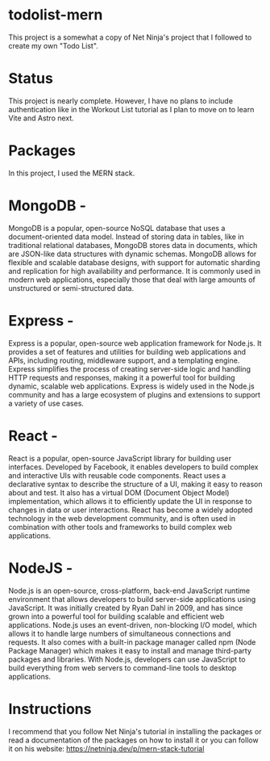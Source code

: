 # todolist-mern

This project is a somewhat a copy of Net Ninja's project that I followed to create my own "Todo List". 

# Status

This project is nearly complete. However, I have no plans to include authentication like in the Workout List tutorial as I plan to move on to learn Vite and Astro next.

# Packages 
In this project, I used the MERN stack.

# MongoDB - 
MongoDB is a popular, open-source NoSQL database that uses a document-oriented data model. Instead of storing data in tables, like in traditional relational databases, MongoDB stores data in documents, which are JSON-like data structures with dynamic schemas. MongoDB allows for flexible and scalable database designs, with support for automatic sharding and replication for high availability and performance. It is commonly used in modern web applications, especially those that deal with large amounts of unstructured or semi-structured data.

# Express - 
Express is a popular, open-source web application framework for Node.js. It provides a set of features and utilities for building web applications and APIs, including routing, middleware support, and a templating engine. Express simplifies the process of creating server-side logic and handling HTTP requests and responses, making it a powerful tool for building dynamic, scalable web applications. Express is widely used in the Node.js community and has a large ecosystem of plugins and extensions to support a variety of use cases.

# React - 
React is a popular, open-source JavaScript library for building user interfaces. Developed by Facebook, it enables developers to build complex and interactive UIs with reusable code components. React uses a declarative syntax to describe the structure of a UI, making it easy to reason about and test. It also has a virtual DOM (Document Object Model) implementation, which allows it to efficiently update the UI in response to changes in data or user interactions. React has become a widely adopted technology in the web development community, and is often used in combination with other tools and frameworks to build complex web applications.

# NodeJS - 
Node.js is an open-source, cross-platform, back-end JavaScript runtime environment that allows developers to build server-side applications using JavaScript. It was initially created by Ryan Dahl in 2009, and has since grown into a powerful tool for building scalable and efficient web applications. Node.js uses an event-driven, non-blocking I/O model, which allows it to handle large numbers of simultaneous connections and requests. It also comes with a built-in package manager called npm (Node Package Manager) which makes it easy to install and manage third-party packages and libraries. With Node.js, developers can use JavaScript to build everything from web servers to command-line tools to desktop applications.

# Instructions 
I recommend that you follow Net Ninja's tutorial in installing the packages or read a documentation of the packages on how to install it or you can follow it on his website: https://netninja.dev/p/mern-stack-tutorial
